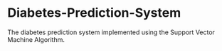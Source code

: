 # Diabetes-Prediction-System
The diabetes prediction system implemented using the Support Vector Machine Algorithm.
